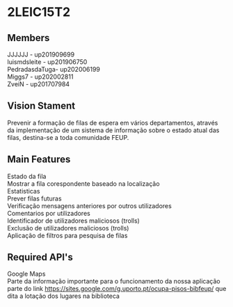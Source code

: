 # 2LEIC15T2

## Members

JJJJJJ - up201909699<br>
luismdsleite - up201906750<br>
PedradasdaTuga- up202006199<br>
Miggs7 - up202002811<br>
ZveiN - up201707984<br>

## Vision Stament
Prevenir a formação de filas de espera em vários departamentos, através da implementação de um sistema de informação sobre o estado atual das filas, destina-se a toda comunidade FEUP.<br>

## Main Features
Estado da fila<br>
Mostrar a fila corespondente baseado na localização<br>
Estatisticas<br>
Prever filas futuras<br>
Verificação mensagens anteriores por outros utilizadores<br>
Comentarios por utilizadores<br>
Identificador de utilizadores maliciosos (trolls)<br>
Exclusão de utilizadores maliciosos (trolls)<br>
Aplicação de filtros para pesquisa de filas<br>

## Required API's
Google Maps<br>
Parte da informação importante para o funcionamento da nossa aplicação parte do link https://sites.google.com/g.uporto.pt/ocupa-pisos-bibfeup/ que dita a lotação dos lugares na biblioteca
